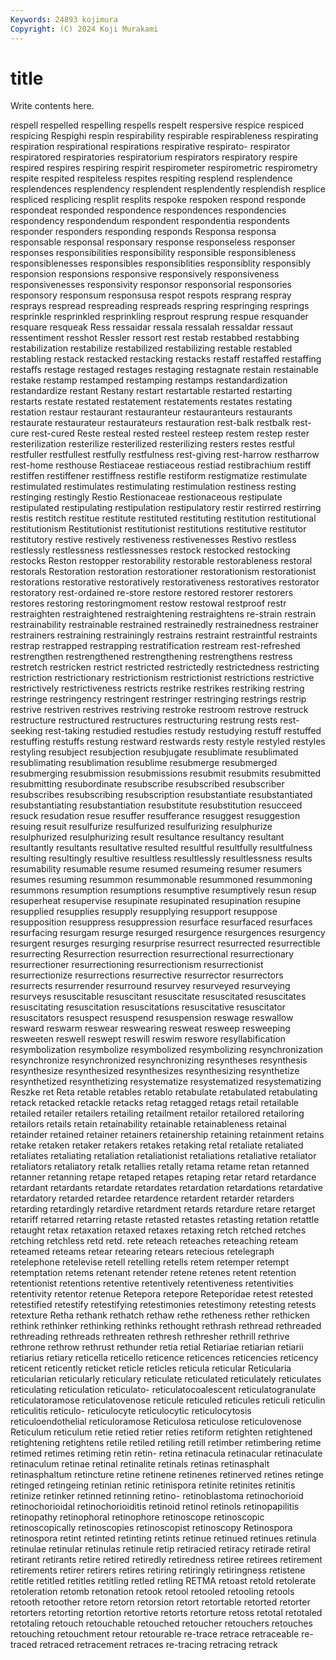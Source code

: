 ```yaml
---
Keywords: 24893 kojimura
Copyright: (C) 2024 Koji Murakami
---
```


# title

Write contents here.



respell respelled
respelling respells respelt respersive respice respiced respicing Respighi respin respirability
respirable respirableness respirating respiration respirational respirations respirative respirato- respirator respiratored
respiratories respiratorium respirators respiratory respire respired respires respiring respirit respirometer
respirometric respirometry respite respited respiteless respites respiting resplend resplendence resplendences
resplendency resplendent resplendently resplendish resplice respliced resplicing resplit resplits respoke
respoken respond responde respondeat responded respondence respondences respondencies respondency respondendum
respondent respondentia respondents responder responders responding responds Responsa responsa responsable
responsal responsary response responseless responser responses responsibilities responsibility responsible responsibleness
responsiblenesses responsibles responsiblities responsiblity responsibly responsion responsions responsive responsively responsiveness
responsivenesses responsivity responsor responsorial responsories responsory responsum responsusa respot respots
resprang respray resprays respread respreading respreads respring respringing resprings resprinkle
resprinkled resprinkling resprout resprung respue resquander resquare resqueak Ress ressaidar
ressala ressalah ressaldar ressaut ressentiment resshot Ressler ressort rest restab
restabbed restabbing restabilization restabilize restabilized restabilizing restable restabled restabling restack
restacked restacking restacks restaff restaffed restaffing restaffs restage restaged restages
restaging restagnate restain restainable restake restamp restamped restamping restamps restandardization
restandardize restant Restany restart restartable restarted restarting restarts restate restated
restatement restatements restates restating restation restaur restaurant restauranteur restauranteurs restaurants
restaurate restaurateur restaurateurs restauration rest-balk restbalk rest-cure rest-cured Reste resteal
rested resteel resteep restem restep rester resterilization resterilize resterilized resterilizing
resters restes restful restfuller restfullest restfully restfulness rest-giving rest-harrow restharrow
rest-home resthouse Restiaceae restiaceous restiad restibrachium restiff restiffen restiffener restiffness
restifle restiform restigmatize restimulate restimulated restimulates restimulating restimulation restiness resting
restinging restingly Restio Restionaceae restionaceous restipulate restipulated restipulating restipulation restipulatory
restir restirred restirring restis restitch restitue restitute restituted restituting restitution
restitutional restitutionism Restitutionist restitutionist restitutions restitutive restitutor restitutory restive restively
restiveness restivenesses Restivo restless restlessly restlessness restlessnesses restock restocked restocking
restocks Reston restopper restorability restorable restorableness restoral restorals Restoration restoration
restorationer restorationism restorationist restorations restorative restoratively restorativeness restoratives restorator restoratory
rest-ordained re-store restore restored restorer restorers restores restoring restoringmoment restow
restowal restproof restr restraighten restraightened restraightening restraightens re-strain restrain restrainability
restrainable restrained restrainedly restrainedness restrainer restrainers restraining restrainingly restrains restraint
restraintful restraints restrap restrapped restrapping restratification restream rest-refreshed restrengthen restrengthened
restrengthening restrengthens restress restretch restricken restrict restricted restrictedly restrictedness restricting
restriction restrictionary restrictionism restrictionist restrictions restrictive restrictively restrictiveness restricts restrike
restrikes restriking restring restringe restringency restringent restringer restringing restrings restrip
restrive restriven restrives restriving restroke restroom restrove restruck restructure restructured
restructures restructuring restrung rests rest-seeking rest-taking restudied restudies restudy restudying
restuff restuffed restuffing restuffs restung restward restwards resty restyle restyled
restyles restyling resubject resubjection resubjugate resublimate resublimated resublimating resublimation resublime
resubmerge resubmerged resubmerging resubmission resubmissions resubmit resubmits resubmitted resubmitting resubordinate
resubscribe resubscribed resubscriber resubscribes resubscribing resubscription resubstantiate resubstantiated resubstantiating resubstantiation
resubstitute resubstitution resucceed resuck resudation resue resuffer resufferance resuggest resuggestion
resuing resuit resulfurize resulfurized resulfurizing resulphurize resulphurized resulphurizing result resultance
resultancy resultant resultantly resultants resultative resulted resultful resultfully resultfulness resulting
resultingly resultive resultless resultlessly resultlessness results resumability resumable resume resumed
resumeing resumer resumers resumes resuming resummon resummonable resummoned resummoning resummons
resumption resumptions resumptive resumptively resun resup resuperheat resupervise resupinate resupinated
resupination resupine resupplied resupplies resupply resupplying resupport resuppose resupposition resuppress
resuppression resurface resurfaced resurfaces resurfacing resurgam resurge resurged resurgence resurgences
resurgency resurgent resurges resurging resurprise resurrect resurrected resurrectible resurrecting Resurrection
resurrection resurrectional resurrectionary resurrectioner resurrectioning resurrectionism resurrectionist resurrectionize resurrections resurrective
resurrector resurrectors resurrects resurrender resurround resurvey resurveyed resurveying resurveys resuscitable
resuscitant resuscitate resuscitated resuscitates resuscitating resuscitation resuscitations resuscitative resuscitator resuscitators
resuspect resuspend resuspension reswage reswallow resward reswarm reswear reswearing resweat
resweep resweeping resweeten reswell reswept reswill reswim reswore resyllabification resymbolization
resymbolize resymbolized resymbolizing resynchronization resynchronize resynchronized resynchronizing resyntheses resynthesis resynthesize
resynthesized resynthesizes resynthesizing resynthetize resynthetized resynthetizing resystematize resystematized resystematizing Reszke
ret Reta retable retables retablo retabulate retabulated retabulating retack retacked
retackle retacks retag retagged retags retail retailable retailed retailer retailers
retailing retailment retailor retailored retailoring retailors retails retain retainability retainable
retainableness retainal retainder retained retainer retainers retainership retaining retainment retains
retake retaken retaker retakers retakes retaking retal retaliate retaliated retaliates
retaliating retaliation retaliationist retaliations retaliative retaliator retaliators retaliatory retalk retallies
retally retama retame retan retanned retanner retanning retape retaped retapes
retaping retar retard retardance retardant retardants retardate retardates retardation retardations
retardative retardatory retarded retardee retardence retardent retarder retarders retarding retardingly
retardive retardment retards retardure retare retarget retariff retarred retarring retaste
retasted retastes retasting retation retattle retaught retax retaxation retaxed retaxes
retaxing retch retched retches retching retchless retd retd. rete reteach
reteaches reteaching reteam reteamed reteams retear retearing retears retecious retelegraph
retelephone retelevise retell retelling retells retem retemper retempt retemptation retems
retenant retender retene retenes retent retention retentionist retentions retentive retentively
retentiveness retentivities retentivity retentor retenue Retepora retepore Reteporidae retest retested
retestified retestify retestifying retestimonies retestimony retesting retests retexture Retha rethank
rethatch rethaw rethe retheness rether rethicken rethink rethinker rethinking rethinks
rethought rethrash rethread rethreaded rethreading rethreads rethreaten rethresh rethresher rethrill
rethrive rethrone rethrow rethrust rethunder retia retial Retiariae retiarian retiarii
retiarius retiary reticella reticello reticence reticences reticencies reticency reticent reticently
reticket reticle reticles reticula reticular Reticularia reticularian reticularly reticulary reticulate
reticulated reticulately reticulates reticulating reticulation reticulato- reticulatocoalescent reticulatogranulate reticulatoramose reticulatovenose
reticule reticuled reticules reticuli reticulin reticulitis reticulo- reticulocyte reticulocytic reticulocytosis
reticuloendothelial reticuloramose Reticulosa reticulose reticulovenose Reticulum reticulum retie retied retier
reties retiform retighten retightened retightening retightens retile retiled retiling retill
retimber retimbering retime retimed retimes retiming retin retin- retina retinacula
retinacular retinaculate retinaculum retinae retinal retinalite retinals retinas retinasphalt retinasphaltum
retincture retine retinene retinenes retinerved retines retinge retinged retingeing retinian
retinic retinispora retinite retinites retinitis retinize retinker retinned retinning retino-
retinoblastoma retinochorioid retinochorioidal retinochorioiditis retinoid retinol retinols retinopapilitis retinopathy retinophoral
retinophore retinoscope retinoscopic retinoscopically retinoscopies retinoscopist retinoscopy Retinospora retinospora retint
retinted retinting retints retinue retinued retinues retinula retinulae retinular retinulas
retinule retip retiracied retiracy retirade retiral retirant retirants retire retired
retiredly retiredness retiree retirees retirement retirements retirer retirers retires retiring
retiringly retiringness retistene retitle retitled retitles retitling retled retling RETMA
retoast retold retolerate retoleration retomb retonation retook retool retooled retooling
retools retooth retoother retore retorn retorsion retort retortable retorted retorter
retorters retorting retortion retortive retorts retorture retoss retotal retotaled retotaling
retouch retouchable retouched retoucher retouchers retouches retouching retouchment retour retourable
re-trace retrace retraceable re-traced retraced retracement retraces re-tracing retracing retrack
